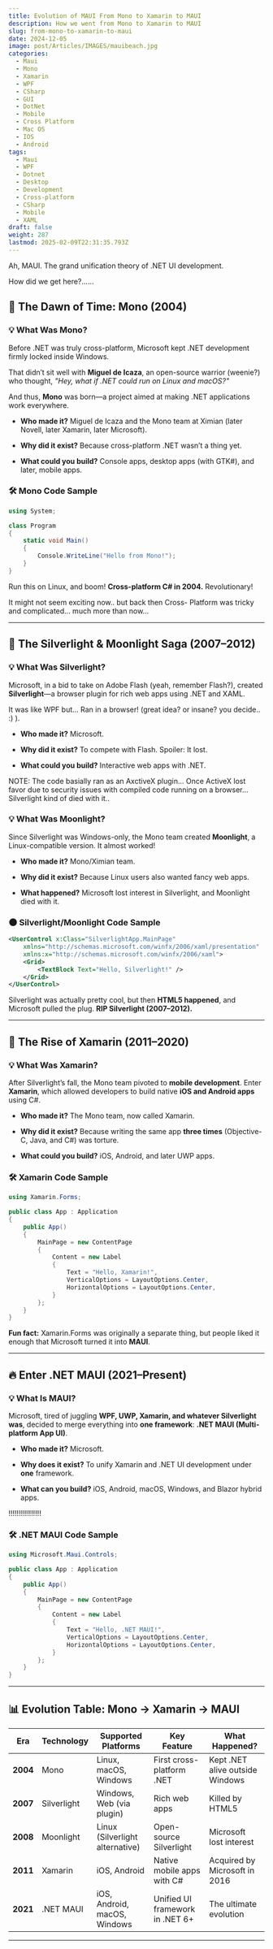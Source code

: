 ```yaml
---
title: Evolution of MAUI From Mono to Xamarin to MAUI
description: How we went from Mono to Xamarin to MAUI
slug: from-mono-to-xamarin-to-maui
date: 2024-12-05
image: post/Articles/IMAGES/mauibeach.jpg
categories:
  - Maui
  - Mono
  - Xamarin
  - WPF
  - CSharp
  - GUI
  - DotNet
  - Mobile
  - Cross Platform
  - Mac OS
  - IOS
  - Android
tags:
  - Maui
  - WPF
  - Dotnet
  - Desktop
  - Development
  - Cross-platform
  - CSharp
  - Mobile
  - XAML
draft: false
weight: 287
lastmod: 2025-02-09T22:31:35.793Z
---
```

<!-- 
title: Evolution of MAUI From Mono to Xamarin to MAUI
description: How we went from Mono to Xamarin to MAUI
slug: from-mono-to-xamarin-to-maui
date: 2024-12-05
image: post/Articles/IMAGES/brickwall.jpg
categories: 
tags:
  - Go
  - Firewall
  - Networking
  - Security
  - DNS
draft: false
weight: 477


title: "Evolution of MAUI From Mono to Xamarin to MAUI"
description: How we went from Mono to Xamarin to MAUI
slug: from-mono-to-xamarin-to-maui
date: 2025-12-05
image: post/Articles/IMAGES/mauibeach.jpg
categories: 
tags:
  - Maui
  - Mono
  - Xamarin
  - Silverlight
  - Moonlight
  - Dotnet
  - Microsoft
  - History
  - Development
draft: false
weight: 147
-->

Ah, MAUI. The grand unification theory of .NET UI development.

How did we get here?......

## 🌅 The Dawn of Time: Mono (2004)

### 💡 What Was Mono?

Before .NET was truly cross-platform, Microsoft kept .NET development firmly locked inside Windows.

That didn’t sit well with **Miguel de Icaza**, an open-source warrior (weenie?) who thought, *"Hey, what if .NET could run on Linux and macOS?"*

And thus, **Mono** was born—a project aimed at making .NET applications work everywhere.

* **Who made it?** Miguel de Icaza and the Mono team at Ximian (later Novell, later Xamarin, later Microsoft).

* **Why did it exist?** Because cross-platform .NET wasn’t a thing yet.

* **What could you build?** Console apps, desktop apps (with GTK#), and later, mobile apps.

### 🛠️ Mono Code Sample

```csharp
using System;

class Program
{
    static void Main()
    {
        Console.WriteLine("Hello from Mono!");
    }
}
```

Run this on Linux, and boom! **Cross-platform C# in 2004.** Revolutionary!

It might not seem exciting now.. but back then Cross- Platform was tricky and complicated... much more than now...

***

## 🎇 The Silverlight & Moonlight Saga (2007–2012)

### 💡 What Was Silverlight?

Microsoft, in a bid to take on Adobe Flash (yeah, remember Flash?), created **Silverlight**—a browser plugin for rich web apps using .NET and XAML.

It was like WPF but... Ran in a browser! (great idea? or insane? you decide.. :) ).

* **Who made it?** Microsoft.

* **Why did it exist?** To compete with Flash. Spoiler: It lost.

* **What could you build?** Interactive web apps with .NET.

NOTE: The code basially ran as an AxctiveX plugin... Once ActiveX lost favor due to security issues with compiled code running on a browser... Silverlight kind of died with it..

### 💡 What Was Moonlight?

Since Silverlight was Windows-only, the Mono team created **Moonlight**, a Linux-compatible version. It almost worked!

* **Who made it?** Mono/Ximian team.

* **Why did it exist?** Because Linux users also wanted fancy web apps.

* **What happened?** Microsoft lost interest in Silverlight, and Moonlight died with it.

### 🌑 Silverlight/Moonlight Code Sample

```xml
<UserControl x:Class="SilverlightApp.MainPage"
    xmlns="http://schemas.microsoft.com/winfx/2006/xaml/presentation"
    xmlns:x="http://schemas.microsoft.com/winfx/2006/xaml">
    <Grid>
        <TextBlock Text="Hello, Silverlight!" />
    </Grid>
</UserControl>
```

Silverlight was actually pretty cool, but then **HTML5 happened**, and Microsoft pulled the plug. **RIP Silverlight (2007–2012).**

***

## 📱 The Rise of Xamarin (2011–2020)

### 💡 What Was Xamarin?

After Silverlight’s fall, the Mono team pivoted to **mobile development**. Enter **Xamarin**, which allowed developers to build native **iOS and Android apps** using C#.

* **Who made it?** The Mono team, now called Xamarin.

* **Why did it exist?** Because writing the same app **three times** (Objective-C, Java, and C#) was torture.

* **What could you build?** iOS, Android, and later UWP apps.

### 🛠️ Xamarin Code Sample

```csharp
using Xamarin.Forms;

public class App : Application
{
    public App()
    {
        MainPage = new ContentPage
        {
            Content = new Label
            {
                Text = "Hello, Xamarin!",
                VerticalOptions = LayoutOptions.Center,
                HorizontalOptions = LayoutOptions.Center,
            }
        };
    }
}
```

**Fun fact:** Xamarin.Forms was originally a separate thing, but people liked it enough that Microsoft turned it into **MAUI**.

***

## 🔥 Enter .NET MAUI (2021–Present)

### 💡 What Is MAUI?

Microsoft, tired of juggling **WPF, UWP, Xamarin, and whatever Silverlight was**, decided to merge everything into **one framework**: **.NET MAUI (Multi-platform App UI)**.

* **Who made it?** Microsoft.

* **Why does it exist?** To unify Xamarin and .NET UI development under **one** framework.

* **What can you build?** iOS, Android, macOS, Windows, and Blazor hybrid apps.

!!!!!!!!!!!!!!!!

### 🛠️ .NET MAUI Code Sample

```csharp
using Microsoft.Maui.Controls;

public class App : Application
{
    public App()
    {
        MainPage = new ContentPage
        {
            Content = new Label
            {
                Text = "Hello, .NET MAUI!",
                VerticalOptions = LayoutOptions.Center,
                HorizontalOptions = LayoutOptions.Center,
            }
        };
    }
}
```

***

## 📊 Evolution Table: Mono → Xamarin → MAUI

| Era      | Technology  | Supported Platforms             | Key Feature                     | What Happened?                  |
| -------- | ----------- | ------------------------------- | ------------------------------- | ------------------------------- |
| **2004** | Mono        | Linux, macOS, Windows           | First cross-platform .NET       | Kept .NET alive outside Windows |
| **2007** | Silverlight | Windows, Web (via plugin)       | Rich web apps                   | Killed by HTML5                 |
| **2008** | Moonlight   | Linux (Silverlight alternative) | Open-source Silverlight         | Microsoft lost interest         |
| **2011** | Xamarin     | iOS, Android                    | Native mobile apps with C#      | Acquired by Microsoft in 2016   |
| **2021** | .NET MAUI   | iOS, Android, macOS, Windows    | Unified UI framework in .NET 6+ | The ultimate evolution          |

***
